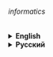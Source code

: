 ###### informatics

<details><summary> 
<strong>English</strong>
</summary>

# Informatics

## School homeworks and classworks

<details><summary> 
<strong>Instructions for use html-to-pdf.py</strong>
</summary>

##### Don't forget to install «requirements.txt».
```commandline
pip install -r requirements.txt
```

##### Example of running a script to convert a web page to PDF:
```commandline
python html-to-pdf.py --input https://github.com/notjik --output output.pdf --mode url
```

##### Example of running a script to convert a local HTML file to PDF:
```commandline
python html-to-pdf.py --input input.html --output output.pdf --mode local
```

</details>

---

###### Teacher – [@SergeyGoryainov](https://github.com/SergeyGoryainov).
###### Thanks to [Konstantin Polyakov's website](https://kpolyakov.spb.ru).

</details>

<details><summary> 
<strong>Русский</strong>
</summary>

# Информатика

## Школьные домашние задания и классные работы

<details><summary> 
<strong>Инструкция к использованию html-to-pdf.py</strong>
</summary>

##### Не забудьте установить «requirements.txt». 
```commandline
pip install -r requirements.txt
```

##### Пример запуска скрипта для преобразования веб-страницы в PDF:
```commandline
python html-to-pdf.py --input https://github.com/notjik --output output.pdf --mode url
```

##### Пример запуска скрипта для преобразования локального HTML-файла в PDF:
```commandline
python html-to-pdf.py --input input.html --output output.pdf --mode local
```

</details>

---

###### Преподаватель – [@SergeyGoryainov](https://github.com/SergeyGoryainov).
###### Спасибо сайту [Константина Полякова](https://kpolyakov.spb.ru).

</details>